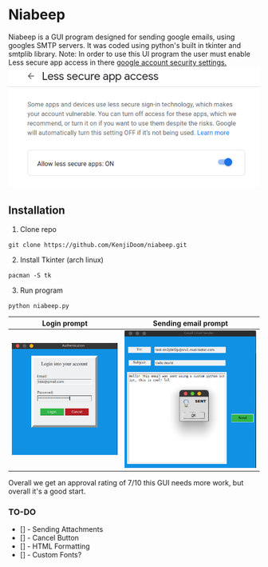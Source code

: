 # Niabeep
Niabeep is a GUI program designed for sending google emails, using googles SMTP servers. It was coded using python's built in tkinter and smtplib library. Note: In order to use this UI program the user must enable Less secure app access in there [google account security settings.](https://myaccount.google.com/lesssecureapps)  
![](prototype/LESSAPP.png)
## Installation
1. Clone repo
```
git clone https://github.com/KenjiDoom/niabeep.git
```
2. Install Tkinter (arch linux) 
```
pacman -S tk
```
3. Run program
```
python niabeep.py
```

Login prompt             |  Sending email prompt
:-------------------------:|:-------------------------:
![](prototype/login_prompt.png)|![](prototype/sending_prompt.png)

Overall we get an approval rating of 7/10 this GUI needs more work, but overall it's a good start.

### TO-DO
- [] - Sending Attachments
- [] - Cancel Button
- [] - HTML Formatting
- [] - Custom Fonts? 
